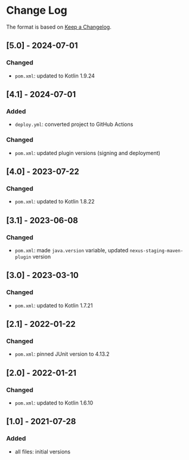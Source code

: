# Change Log

The format is based on [Keep a Changelog](http://keepachangelog.com/).

## [5.0] - 2024-07-01
### Changed
- `pom.xml`: updated to Kotlin 1.9.24

## [4.1] - 2024-07-01
### Added
- `deploy.yml`: converted project to GitHub Actions
### Changed
- `pom.xml`: updated plugin versions (signing and deployment)

## [4.0] - 2023-07-22
### Changed
- `pom.xml`: updated to Kotlin 1.8.22

## [3.1] - 2023-06-08
### Changed
- `pom.xml`: made `java.version` variable, updated `nexus-staging-maven-plugin` version

## [3.0] - 2023-03-10
### Changed
- `pom.xml`: updated to Kotlin 1.7.21

## [2.1] - 2022-01-22
### Changed
- `pom.xml`: pinned JUnit version to 4.13.2

## [2.0] - 2022-01-21
### Changed
- `pom.xml`: updated to Kotlin 1.6.10

## [1.0] - 2021-07-28
### Added
- all files: initial versions
